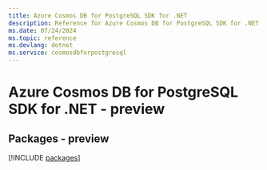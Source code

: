 ```yaml
---
title: Azure Cosmos DB for PostgreSQL SDK for .NET
description: Reference for Azure Cosmos DB for PostgreSQL SDK for .NET
ms.date: 07/24/2024
ms.topic: reference
ms.devlang: dotnet
ms.service: cosmosdbforpostgresql
---
```

# Azure Cosmos DB for PostgreSQL SDK for .NET - preview
## Packages - preview
[!INCLUDE [packages](cosmos-db-for-postgresql-index.md)]